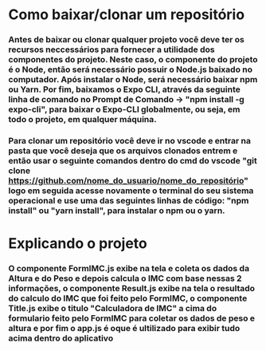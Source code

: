 # Como baixar/clonar um repositório

### Antes de baixar ou clonar qualquer projeto você deve ter os recursos neccessários para fornecer a utilidade dos componentes do projeto. Neste caso, o componente do projeto é o Node, então será necessário possuir o Node.js baixado no computador. Após instalar o Node, será necessário baixar npm ou Yarn. Por fim, baixamos o Expo CLI, através da seguinte linha de comando no Prompt de Comando -> "npm install -g expo-cli", para baixar o Expo-CLI globalmente, ou seja, em todo o projeto, em qualquer máquina.

### Para clonar um repositório você deve ir no vscode e entrar na pasta que você deseja que os arquivos clonados entrem e então usar o seguinte comandos dentro do cmd do vscode "git clone https://github.com/nome_do_usuario/nome_do_repositório" logo em seguida acesse novamente o terminal do seu sistema operacional e use uma das seguintes linhas de código: "npm install" ou "yarn install", para instalar o npm ou o yarn.

# Explicando o projeto

### O componente FormIMC.js exibe na tela e coleta os dados da Altura e do Peso e depois calcula o IMC com base nessas 2 informações, o componente Result.js exibe na tela o resultado do calculo do IMC que foi feito pelo FormIMC, o componente Title.js exibe o titulo "Calculadora de IMC" a cima do formulario feito pelo FormIMC para coletar os dados de peso e altura e por fim o app.js é oque é ultilizado para exibir tudo acima dentro do aplicativo
